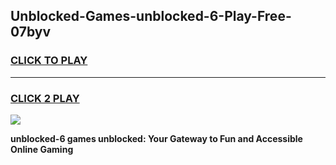 
## Unblocked-Games-unblocked-6-Play-Free-07byv
<h3>
<a href="https://premium76.site?title=unblocked-6&ref=21A">CLICK TO PLAY</a></h3>
<hr>

<h3>
<a href="https://premium76.site?title=unblocked-6&ref=21A">CLICK 2 PLAY</a>
  
</h3>

<a href="https://premium76.site?title=unblocked-6&ref=21A"><img src="https://clearcache.store/games.png"></a>


**unblocked-6 games unblocked: Your Gateway to Fun and Accessible Online Gaming**
